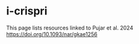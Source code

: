# i-crispri
This page lists resources linked to Pujar et al. 2024
https://doi.org/10.1093/nar/gkae1256
